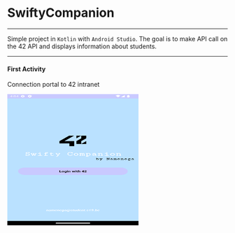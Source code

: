 # SwiftyCompanion

---

Simple project in `Kotlin` with `Android Studio`. The goal is to make API call on the 42 API and displays information about students.

---

#### First Activity

Connection portal to 42 intranet

<!-- ![LOGIN](app/login_page.png){ width=60%,height:30px } -->

<img src="app/login_page.png"  width="300" height="300">
